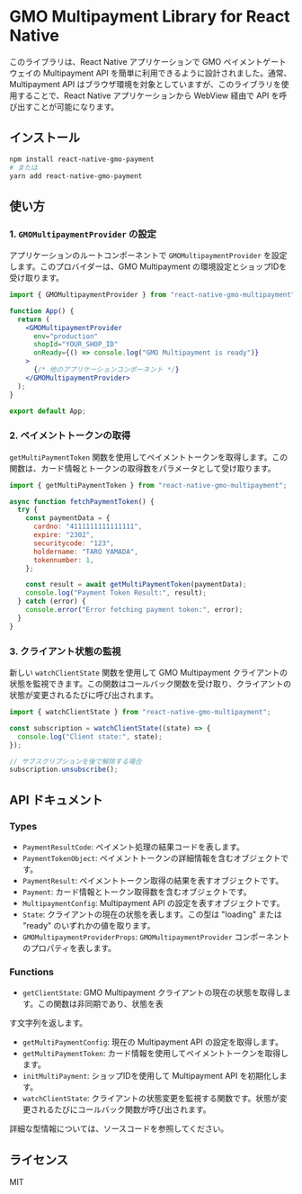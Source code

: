 # GMO Multipayment Library for React Native

このライブラリは、React Native アプリケーションで GMO ペイメントゲートウェイの Multipayment API を簡単に利用できるように設計されました。通常、Multipayment API はブラウザ環境を対象としていますが、このライブラリを使用することで、React Native アプリケーションから WebView 経由で API を呼び出すことが可能になります。

## インストール

```bash
npm install react-native-gmo-payment
# または
yarn add react-native-gmo-payment
```

## 使い方

### 1. `GMOMultipaymentProvider` の設定

アプリケーションのルートコンポーネントで `GMOMultipaymentProvider` を設定します。このプロバイダーは、GMO Multipayment の環境設定とショップIDを受け取ります。

```jsx
import { GMOMultipaymentProvider } from "react-native-gmo-multipayment";

function App() {
  return (
    <GMOMultipaymentProvider
      env="production"
      shopId="YOUR_SHOP_ID"
      onReady={() => console.log("GMO Multipayment is ready")}
    >
      {/* 他のアプリケーションコンポーネント */}
    </GMOMultipaymentProvider>
  );
}

export default App;
```

### 2. ペイメントトークンの取得

`getMultiPaymentToken` 関数を使用してペイメントトークンを取得します。この関数は、カード情報とトークンの取得数をパラメータとして受け取ります。

```jsx
import { getMultiPaymentToken } from "react-native-gmo-multipayment";

async function fetchPaymentToken() {
  try {
    const paymentData = {
      cardno: "4111111111111111",
      expire: "2302",
      securitycode: "123",
      holdername: "TARO YAMADA",
      tokennumber: 1,
    };

    const result = await getMultiPaymentToken(paymentData);
    console.log("Payment Token Result:", result);
  } catch (error) {
    console.error("Error fetching payment token:", error);
  }
}
```

### 3. クライアント状態の監視

新しい `watchClientState` 関数を使用して GMO Multipayment クライアントの状態を監視できます。この関数はコールバック関数を受け取り、クライアントの状態が変更されるたびに呼び出されます。

```jsx
import { watchClientState } from "react-native-gmo-multipayment";

const subscription = watchClientState((state) => {
  console.log("Client state:", state);
});

// サブスクリプションを後で解除する場合
subscription.unsubscribe();
```

## API ドキュメント

### Types

- `PaymentResultCode`: ペイメント処理の結果コードを表します。
- `PaymentTokenObject`: ペイメントトークンの詳細情報を含むオブジェクトです。
- `PaymentResult`: ペイメントトークン取得の結果を表すオブジェクトです。
- `Payment`: カード情報とトークン取得数を含むオブジェクトです。
- `MultipaymentConfig`: Multipayment API の設定を表すオブジェクトです。
- `State`: クライアントの現在の状態を表します。この型は "loading" または "ready" のいずれかの値を取ります。
- `GMOMultipaymentProviderProps`: `GMOMultipaymentProvider` コンポーネントのプロパティを表します。

### Functions

- `getClientState`: GMO Multipayment クライアントの現在の状態を取得します。この関数は非同期であり、状態を表

す文字列を返します。

- `getMultiPaymentConfig`: 現在の Multipayment API の設定を取得します。
- `getMultiPaymentToken`: カード情報を使用してペイメントトークンを取得します。
- `initMultiPayment`: ショップIDを使用して Multipayment API を初期化します。
- `watchClientState`: クライアントの状態変更を監視する関数です。状態が変更されるたびにコールバック関数が呼び出されます。

詳細な型情報については、ソースコードを参照してください。

## ライセンス

MIT
